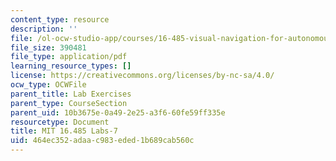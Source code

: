 ```yaml
---
content_type: resource
description: ''
file: /ol-ocw-studio-app/courses/16-485-visual-navigation-for-autonomous-vehicles-vnav-fall-2020/464ec352adaac983eded1b689cab560c_MIT16_485F20_Lab7Slides.pdf
file_size: 390481
file_type: application/pdf
learning_resource_types: []
license: https://creativecommons.org/licenses/by-nc-sa/4.0/
ocw_type: OCWFile
parent_title: Lab Exercises
parent_type: CourseSection
parent_uid: 10b3675e-0a49-2e25-a3f6-60fe59ff335e
resourcetype: Document
title: MIT 16.485 Labs-7
uid: 464ec352-adaa-c983-eded-1b689cab560c
---
```

